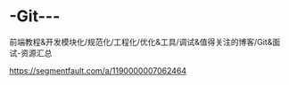 # -Git---
前端教程&amp;开发模块化/规范化/工程化/优化&amp;工具/调试&amp;值得关注的博客/Git&amp;面试-资源汇总

https://segmentfault.com/a/1190000007062464
